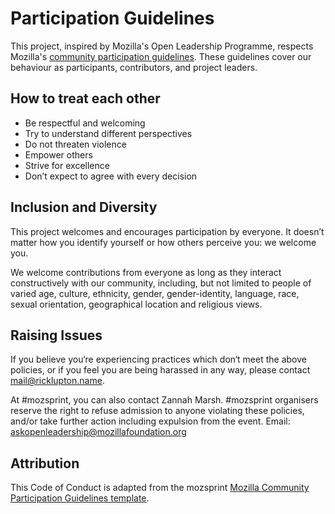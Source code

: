 # Participation Guidelines

This project, inspired by Mozilla's Open Leadership Programme, respects
Mozilla's [community participation
guidelines](https://www.mozilla.org/en-US/about/governance/policies/participation/).
These guidelines cover our behaviour as participants, contributors, and project
leaders.

## How to treat each other

* Be respectful and welcoming
* Try to understand different perspectives
* Do not threaten violence
* Empower others
* Strive for excellence
* Don’t expect to agree with every decision

## Inclusion and Diversity

This project welcomes and encourages participation by everyone. It doesn’t
matter how you identify yourself or how others perceive you: we welcome you.

We welcome contributions from everyone as long as they interact constructively
with our community, including, but not limited to people of varied age, culture,
ethnicity, gender, gender-identity, language, race, sexual orientation,
geographical location and religious views.

## Raising Issues

If you believe you‘re experiencing practices which don‘t meet the above
policies, or if you feel you are being harassed in any way, please contact
mail@ricklupton.name.

At #mozsprint, you can also contact Zannah Marsh. #mozsprint organisers reserve
the right to refuse admission to anyone violating these policies, and/or take
further action including expulsion from the event. Email:
askopenleadership@mozillafoundation.org

## Attribution

This Code of Conduct is adapted from the mozsprint [Mozilla Community
Participation Guidelines
template](https://github.com/acabunoc/mozsprint-repo-template/blob/master/CODE_OF_CONDUCT.md).
